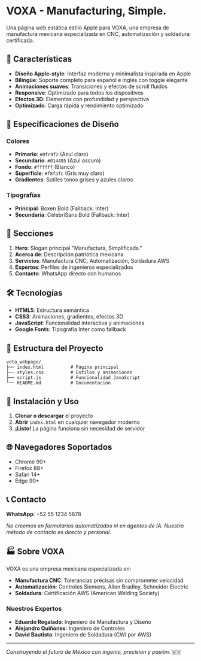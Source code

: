 # VOXA - Manufacturing, Simple.

Una página web estática estilo Apple para VOXA, una empresa de manufactura mexicana especializada en CNC, automatización y soldadura certificada.

## 🚀 Características

- **Diseño Apple-style**: Interfaz moderna y minimalista inspirada en Apple
- **Bilingüe**: Soporte completo para español e inglés con toggle elegante
- **Animaciones suaves**: Transiciones y efectos de scroll fluidos
- **Responsive**: Optimizado para todos los dispositivos
- **Efectos 3D**: Elementos con profundidad y perspectiva
- **Optimizado**: Carga rápida y rendimiento optimizado

## 🎨 Especificaciones de Diseño

### Colores
- **Primario**: `#0fc9f2` (Azul claro)
- **Secundario**: `#014495` (Azul oscuro)
- **Fondo**: `#ffffff` (Blanco)
- **Superficie**: `#f8fafc` (Gris muy claro)
- **Gradientes**: Sutiles tonos grises y azules claros

### Tipografías
- **Principal**: Boxen Bold (Fallback: Inter)
- **Secundaria**: CelebriSans Bold (Fallback: Inter)

## 📱 Secciones

1. **Hero**: Slogan principal "Manufactura, Simplificada."
2. **Acerca de**: Descripción patriótica mexicana
3. **Servicios**: Manufactura CNC, Automatización, Soldadura AWS
4. **Expertos**: Perfiles de ingenieros especializados
5. **Contacto**: WhatsApp directo con humanos

## 🛠️ Tecnologías

- **HTML5**: Estructura semántica
- **CSS3**: Animaciones, gradientes, efectos 3D
- **JavaScript**: Funcionalidad interactiva y animaciones
- **Google Fonts**: Tipografía Inter como fallback

## 📁 Estructura del Proyecto

```
vota_webpage/
├── index.html          # Página principal
├── styles.css          # Estilos y animaciones
├── script.js           # Funcionalidad JavaScript
└── README.md           # Documentación
```

## 🚀 Instalación y Uso

1. **Clonar o descargar** el proyecto
2. **Abrir** `index.html` en cualquier navegador moderno
3. **¡Listo!** La página funciona sin necesidad de servidor

## 🌐 Navegadores Soportados

- Chrome 90+
- Firefox 88+
- Safari 14+
- Edge 90+

## 📞 Contacto

**WhatsApp**: +52 55 1234 5678

*No creemos en formularios automatizados ni en agentes de IA. Nuestro método de contacto es directo y personal.*

## 🏭 Sobre VOXA

VOXA es una empresa mexicana especializada en:

- **Manufactura CNC**: Tolerancias precisas sin comprometer velocidad
- **Automatización**: Controles Siemens, Allen Bradley, Schneider Electric
- **Soldadura**: Certificación AWS (American Welding Society)

### Nuestros Expertos

- **Eduardo Regalado**: Ingeniero de Manufactura y Diseño
- **Alejandro Quiñones**: Ingeniero de Controles
- **David Bautista**: Ingeniero de Soldadura (CWI por AWS)

---

*Construyendo el futuro de México con ingenio, precisión y pasión.* 🇲🇽
